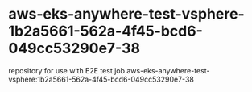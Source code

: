 # aws-eks-anywhere-test-vsphere-1b2a5661-562a-4f45-bcd6-049cc53290e7-38
repository for use with E2E test job aws-eks-anywhere-test-vsphere:1b2a5661-562a-4f45-bcd6-049cc53290e7-38
